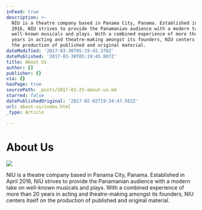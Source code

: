 ```yaml
---
inFeed: true
description: >-
  NIU is a theatre company based in Panama City, Panama. Established in April
  2016, NIU strives to provide the Panamanian audience with a modern take on
  well-known musicals and plays. With a combined experience of more than 20
  years in acting and theatre-making amongst its founders, NIU centers itself on
  the production of published and original material.
dateModified: '2017-03-30T05:19:45.376Z'
datePublished: '2017-03-30T05:19:45.807Z'
title: About Us
author: []
publisher: {}
via: {}
hasPage: true
sourcePath: _posts/2017-01-25-about-us.md
starred: false
datePublishedOriginal: '2017-02-02T19:34:47.562Z'
url: about-us/index.html
_type: Article

---
```

# About Us
![](https://the-grid-user-content.s3-us-west-2.amazonaws.com/32786241-50dc-4643-9bfc-9be33a29754d.png)

NIU is a theatre company based in Panama City, Panama. Established in April 2016, NIU strives to provide the Panamanian audience with a modern take on well-known musicals and plays. With a combined experience of more than 20 years in acting and theatre-making amongst its founders, NIU centers itself on the production of published and original material.